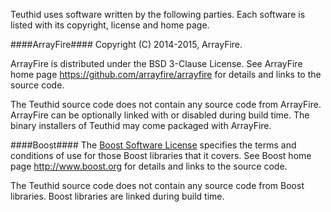 Teuthid uses software written by the following parties. Each software is listed with its copyright, license and home page.


####ArrayFire####
Copyright (C) 2014-2015, ArrayFire.

ArrayFire is distributed under the BSD 3-Clause License. 
See ArrayFire home page https://github.com/arrayfire/arrayfire for details and links to the source code.

The Teuthid source code does not contain any source code from ArrayFire.
ArrayFire can be optionally linked with or disabled during build time. 
The binary installers of Teuthid may come packaged with ArrayFire.

####Boost####
The [Boost Software License](http://www.boost.org/users/license.html) specifies the terms and conditions of use
for those Boost libraries that it covers. See Boost home page http://www.boost.org for details and links to the source code.

The Teuthid source code does not contain any source code from Boost libraries. Boost libraries are linked during build time.


